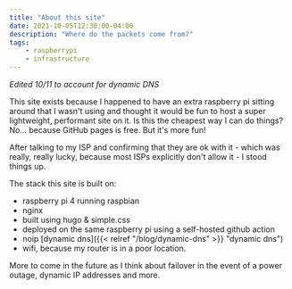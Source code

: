 ```yaml
---
title: "About this site"
date: 2021-10-05T12:30:00-04:00
description: "Where do the packets come from?"
tags: 
    - raspberrypi
    - infrastructure
---
```

*Edited 10/11 to account for dynamic DNS*

This site exists because I happened to have an extra raspberry pi sitting around that I wasn't using and thought it would be fun to host a super lightweight, performant site on it. Is this the cheapest way I can do things? No... because GitHub pages is free. But it's more fun!

After talking to my ISP and confirming that they are ok with it - which was really, really lucky, because most ISPs explicitly don't allow it - I stood things up. 

The stack this site is built on: 

* raspberry pi 4 running raspbian
* nginx
* built using hugo & simple.css
* deployed on the same raspberry pi using a self-hosted github action
* noip [dynamic dns]({{< relref "/blog/dynamic-dns" >}} "dynamic dns")
* wifi, because my router is in a poor location. 

More to come in the future as I think about failover in the event of a power outage, dynamic IP addresses and more. 